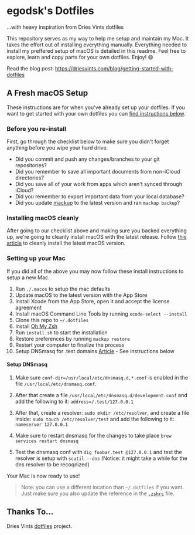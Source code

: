 # egodsk's Dotfiles

...with heavy inspiration from Dries Vints dotfiles

This repository serves as my way to help me setup and maintain my Mac. It takes the effort out of installing everything manually. Everything needed to install my preffered setup of macOS is detailed in this readme. Feel free to explore, learn and copy parts for your own dotfiles. Enjoy! :smile:

Read the blog post: https://driesvints.com/blog/getting-started-with-dotfiles

## A Fresh macOS Setup

These instructions are for when you've already set up your dotfiles. If you want to get started with your own dotfiles you can [find instructions below](#your-own-dotfiles).

### Before you re-install

First, go through the checklist below to make sure you didn't forget anything before you wipe your hard drive.

- Did you commit and push any changes/branches to your git repositories?
- Did you remember to save all important documents from non-iCloud directories?
- Did you save all of your work from apps which aren't synced through iCloud?
- Did you remember to export important data from your local database?
- Did you update [mackup](https://github.com/lra/mackup) to the latest version and ran `mackup backup`?

### Installing macOS cleanly

After going to our checklist above and making sure you backed everything up, we're going to cleanly install macOS with the latest release. Follow [this article](https://www.imore.com/how-do-clean-install-macos) to cleanly install the latest macOS version.

### Setting up your Mac

If you did all of the above you may now follow these install instructions to setup a new Mac.

1. Run `./.macos` to setup the mac defaults
2. Update macOS to the latest version with the App Store
3. Install Xcode from the App Store, open it and accept the license agreement
4. Install macOS Command Line Tools by running `xcode-select --install`
5. Clone this repo to `~/.dotfiles`
6. Install [Oh My Zsh](https://github.com/robbyrussell/oh-my-zsh#getting-started)
7. Run `install.sh` to start the installation
8. Restore preferences by running `mackup restore`
9. Restart your computer to finalize the process
10. Setup DNSmasq for .test domains [Article](https://www.stevenrombauts.be/2018/01/use-dnsmasq-instead-of-etc-hosts/) - See instructions below

#### Setup DNSmasq

1. Make sure `conf-dir=/usr/local/etc/dnsmasq.d,*.conf` is enabled in the file `/usr/local/etc/dnsmasq.conf`.

2. After that create a file `/usr/local/etc/dnsmasq.d/development.conf` and add the following to it: `address=/.test/127.0.0.1`

3. After that, create a resolver: `sudo mkdir /etc/resolver`, and create a file inside: `sudo touch /etc/resolver/test` and add the following to it: `nameserver 127.0.0.1`

4. Make sure to restart dnsmasq for the changes to take place `brew services restart dnsmasq`

5. Test the dnsmasq conf with `dig foobar.test @127.0.0.1` and test the resolver is setup with `scutil --dns` (Notice: it might take a while for the dns resolver to be recoqnized)

Your Mac is now ready to use!

> Note: you can use a different location than `~/.dotfiles` if you want. Just make sure you also update the reference in the [`.zshrc`](./.zshrc) file.

## Thanks To...

Dries Vints [dotfiles](https://github.com/driesvints/dotfiles) project.
